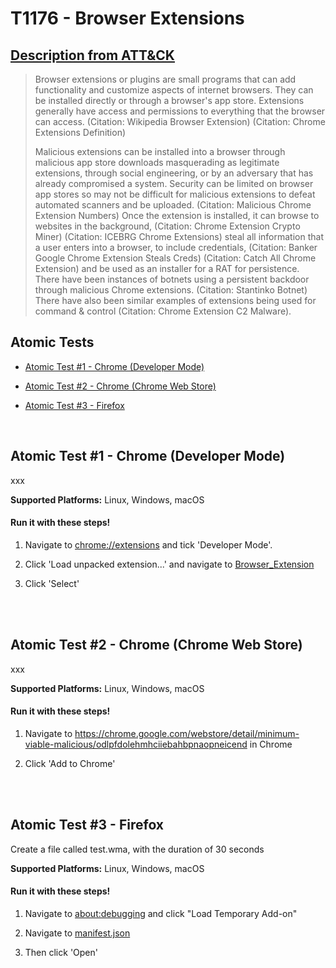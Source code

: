 # T1176 - Browser Extensions
## [Description from ATT&CK](https://attack.mitre.org/wiki/Technique/T1176)
<blockquote>Browser extensions or plugins are small programs that can add functionality and customize aspects of internet browsers. They can be installed directly or through a browser's app store. Extensions generally have access and permissions to everything that the browser can access. (Citation: Wikipedia Browser Extension) (Citation: Chrome Extensions Definition)

Malicious extensions can be installed into a browser through malicious app store downloads masquerading as legitimate extensions, through social engineering, or by an adversary that has already compromised a system. Security can be limited on browser app stores so may not be difficult for malicious extensions to defeat automated scanners and be uploaded. (Citation: Malicious Chrome Extension Numbers) Once the extension is installed, it can browse to websites in the background, (Citation: Chrome Extension Crypto Miner) (Citation: ICEBRG Chrome Extensions) steal all information that a user enters into a browser, to include credentials, (Citation: Banker Google Chrome Extension Steals Creds) (Citation: Catch All Chrome Extension) and be used as an installer for a RAT for persistence. There have been instances of botnets using a persistent backdoor through malicious Chrome extensions. (Citation: Stantinko Botnet) There have also been similar examples of extensions being used for command & control  (Citation: Chrome Extension C2 Malware).</blockquote>

## Atomic Tests

- [Atomic Test #1 - Chrome (Developer Mode)](#atomic-test-1---chrome-developer-mode)

- [Atomic Test #2 - Chrome (Chrome Web Store)](#atomic-test-2---chrome-chrome-web-store)

- [Atomic Test #3 - Firefox](#atomic-test-3---firefox)


<br/>

## Atomic Test #1 - Chrome (Developer Mode)
xxx

**Supported Platforms:** Linux, Windows, macOS


#### Run it with these steps!
1. Navigate to [chrome://extensions](chrome://extensions) and
tick 'Developer Mode'.

2. Click 'Load unpacked extension...' and navigate to
[Browser_Extension](../t1176/)

3. Click 'Select'


<br/>
<br/>

## Atomic Test #2 - Chrome (Chrome Web Store)
xxx

**Supported Platforms:** Linux, Windows, macOS


#### Run it with these steps!
1. Navigate to https://chrome.google.com/webstore/detail/minimum-viable-malicious/odlpfdolehmhciiebahbpnaopneicend
in Chrome

2. Click 'Add to Chrome'


<br/>
<br/>

## Atomic Test #3 - Firefox
Create a file called test.wma, with the duration of 30 seconds

**Supported Platforms:** Linux, Windows, macOS


#### Run it with these steps!
1. Navigate to [about:debugging](about:debugging) and
click "Load Temporary Add-on"

2. Navigate to [manifest.json](./manifest.json)

3. Then click 'Open'


<br/>
